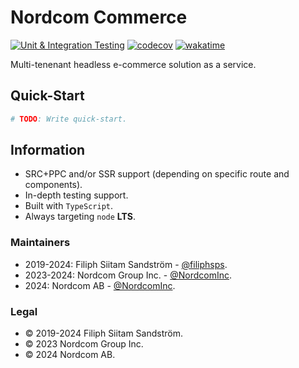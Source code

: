 # Nordcom Commerce

[![Unit & Integration Testing](https://github.com/NordcomInc/sweetsideofsweden-frontend/actions/workflows/ci.yml/badge.svg)](https://github.com/NordcomInc/sweetsideofsweden-frontend/actions/workflows/ci.yml)
[![codecov](https://codecov.io/gh/NordcomInc/sweetsideofsweden-frontend/graph/badge.svg?token=L6I8T166LD)](https://codecov.io/gh/NordcomInc/sweetsideofsweden-frontend)
[![wakatime](https://wakatime.com/badge/github/NordcomInc/sweetsideofsweden-frontend.svg)](https://wakatime.com/badge/github/NordcomInc/sweetsideofsweden-frontend)

Multi-tenenant headless e-commerce solution as a service.

## Quick-Start

```bash
# TODO: Write quick-start.
```

## Information

-   SRC+PPC and/or SSR support (depending on specific route and components).
-   In-depth testing support.
-   Built with `TypeScript`.
-   Always targeting `node` **LTS**.

### Maintainers

-   2019-2024: Filiph Siitam Sandström - [@filiphsps](https://github.com/filiphsps).
-   2023-2024: Nordcom Group Inc. - [@NordcomInc](https://github.com/NordcomInc).
-   2024:      Nordcom AB - [@NordcomInc](https://github.com/NordcomInc).

### Legal

-   © 2019-2024 Filiph Siitam Sandström.
-   © 2023 Nordcom Group Inc.
-   © 2024 Nordcom AB.
